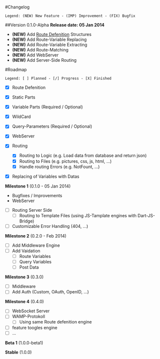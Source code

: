 #Changelog
```
Legend: (NEW) New Feature - (IMP) Improvement - (FIX) Bugfix
```

##Version 0.1.0-Alpha
**Release date: 05 Jan 2014**

- **(NEW)** Add [Route Defenition](https://github.com/SoftHai/Bulls-Eye/blob/master/doc/RouteDefenition.md) Structures
- **(NEW)** Add Route-Variable Replacing
- **(NEW)** Add Route-Variable Extracting
- **(NEW)** Add Route-Matching
- **(NEW)** Add WebServer
- **(NEW)** Add Server-Side Routing

#Roadmap
```
Legend: [ ] Planned - [/] Progress - [X] Finished
```

- [X] Route Defenition
 - [X] Static Parts
 - [X] Variable Parts (Required / Optional)
 - [X] WildCard
 - [X] Query-Parameters (Required / Optional)

- [X] WebServer
 - [X] Routing
   - [X] Routing to Logic (e.g. Load data from database and return json)
   - [X] Routing to Files (e.g. pictures, css, js, html, ...)
   - [X] Handle routing Errors (e.g. NotFount, ...)

- [X] Replacing of Variables with Datas

**Milestone 1** (0.1.0 - 05 Jan 2014)

- Bugfixes / Improvements
- WebServer
 - [ ] Routing Server Side
   - [ ] Routing to Template Files (using JS-Tamplate engines with Dart-JS-Bridge)
 - [ ] Customizable Error Handling (404, ...)

**Milestone 2** (0.2.0 - Feb 2014)

- [ ] Add Middleware Engine
- [ ] Add Vaidation
  - [ ] Route Variables
  - [ ] Query Variables
  - [ ] Post Data

**Milestone 3** (0.3.0)

- [ ] Middleware
 - [ ] Add Auth (Custom, OAuth, OpenID, ...)

**Milestone 4** (0.4.0)

- [ ] WebSocket Server
 - [ ] WAMP-Protokoll
   - [ ] Using same Route defenition engine
- [ ] feature toogles engine
- [ ] ...

**Beta 1** (1.0.0-beta1)

**Stable** (1.0.0)